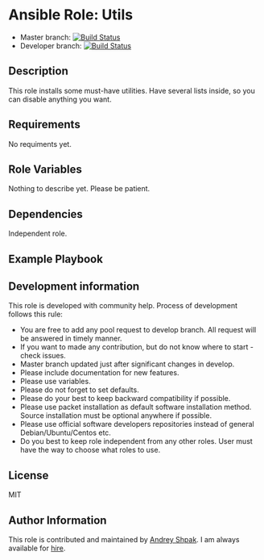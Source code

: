 Ansible Role: Utils
=========
- Master branch: [![Build Status](https://travis-ci.org/insspb/ansible-role-utils.svg?branch=master)](https://travis-ci.org/insspb/ansible-role-utils)
- Developer branch: [![Build Status](https://travis-ci.org/insspb/ansible-role-utils.svg?branch=develop)](https://travis-ci.org/insspb/ansible-role-utils)

Description
------------

This role installs some must-have utilities. Have several lists inside, so you can disable anything you want. 

Requirements
------------

No requiments yet.

Role Variables
--------------

Nothing to describe yet. Please be patient.

Dependencies
------------

Independent role.

Example Playbook
----------------

Development information
----------------
This role is developed with community help. 
Process of development follows this rule: 
- You are free to add any pool request to develop branch. All request will be answered in timely manner. 
- If you want to made any contribution, but do not know where to start - check issues.
- Master branch updated just after significant changes in develop.
- Please include documentation for new features. 
- Please use variables.
- Please do not forget to set defaults.
- Please do your best to keep backward compatibility if possible.
- Please use packet installation as default software installation method. Source installation must be optional anywhere if possible.
- Please use official software developers repositories instead of general Debian/Ubuntu/Centos etc. 
- Do you best to keep role independent from any other roles. User must have the way to choose what roles to use.

License
-------

MIT

Author Information
------------------

This role is contributed and maintained by [Andrey Shpak](http://www.ashpak.ru). I am always available for [hire](https://www.upwork.com/o/profiles/users/_~01a780866aa29e4429/).
